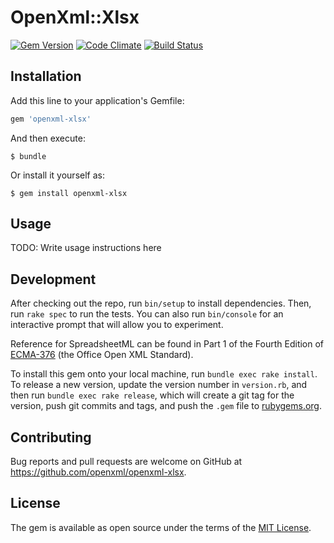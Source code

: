 # OpenXml::Xlsx

[![Gem Version](https://badge.fury.io/rb/openxml-xlsx.svg)](https://rubygems.org/gems/openxml-xlsx)
[![Code Climate](https://codeclimate.com/github/openxml/openxml-xlsx.svg)](https://codeclimate.com/github/openxml/openxml-xlsx)
[![Build Status](https://travis-ci.org/openxml/openxml-xlsx.svg)](https://travis-ci.org/openxml/openxml-xlsx)


## Installation

Add this line to your application's Gemfile:

```ruby
gem 'openxml-xlsx'
```

And then execute:

    $ bundle

Or install it yourself as:

    $ gem install openxml-xlsx


## Usage

TODO: Write usage instructions here


## Development

After checking out the repo, run `bin/setup` to install dependencies. Then, run `rake spec` to run the tests. You can also run `bin/console` for an interactive prompt that will allow you to experiment.

Reference for SpreadsheetML can be found in Part 1 of the Fourth Edition of [ECMA-376](http://www.ecma-international.org/publications/standards/Ecma-376.htm) (the Office Open XML Standard).

To install this gem onto your local machine, run `bundle exec rake install`. To release a new version, update the version number in `version.rb`, and then run `bundle exec rake release`, which will create a git tag for the version, push git commits and tags, and push the `.gem` file to [rubygems.org](https://rubygems.org).


## Contributing

Bug reports and pull requests are welcome on GitHub at https://github.com/openxml/openxml-xlsx.


## License

The gem is available as open source under the terms of the [MIT License](http://opensource.org/licenses/MIT).
